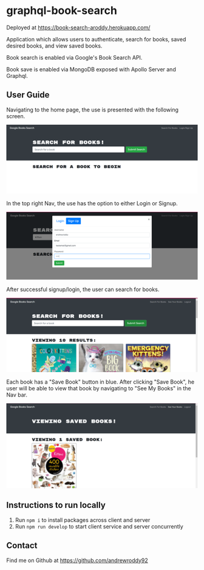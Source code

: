 # graphql-book-search

Deployed at https://book-search-aroddy.herokuapp.com/

Application which allows users to authenticate, search for books, saved desired books, and view saved books.

Book search is enabled via Google's Book Search API.

Book save is enabled via MongoDB exposed with Apollo Server and Graphql.

## User Guide

Navigating to the home page, the use is presented with the following screen.

![Screenshot of home page](./assets/screenshot-home.PNG)

In the top right Nav, the use has the option to either Login or Signup.

![Screenshot of signin prompt](./assets/screenshot-signup.PNG)

After successful signup/login, the user can search for books.

![Screenshot of search results](./assets/screenshot-search.PNG)

Each book has a "Save Book" button in blue. After clicking "Save Book", he user will be able to view that book by navigating to "See My Books" in the Nav bar.

![Screenshot of saved books](./assets/screenshot-saved.PNG)

## Instructions to run locally

1. Run `npm i` to install packages across client and server
2. Run `npm run develop` to start client service and server concurrently

## Contact

Find me on Github at https://github.com/andrewroddy92
